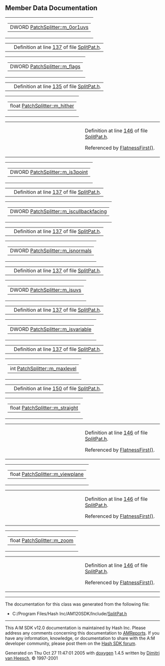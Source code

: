 ## Member Data Documentation

<span id="9fab6631e025eba443492209783158e3" class="anchor"></span>

<table class="mdTable" data-cellpadding="2" data-cellspacing="0">
<colgroup>
<col style="width: 100%" />
</colgroup>
<tbody>
<tr>
<td class="mdRow"><table data-cellpadding="0" data-cellspacing="0" data-border="0">
<tbody>
<tr>
<td class="md" data-nowrap="" data-valign="top">DWORD <a href="classPatchSplitter.md#9fab6631e025eba443492209783158e3" class="el">PatchSplitter::m_0or1uvs</a></td>
</tr>
</tbody>
</table></td>
</tr>
</tbody>
</table>

|  |  |
|----|----|
|   | Definition at line <a href="SplitPat_8h-source.md#l00137" class="el">137</a> of file <a href="SplitPat_8h-source.md" class="el">SplitPat.h</a>. |

<span id="de812cb8066aad908294b43ef4b363df" class="anchor"></span>

<table class="mdTable" data-cellpadding="2" data-cellspacing="0">
<colgroup>
<col style="width: 100%" />
</colgroup>
<tbody>
<tr>
<td class="mdRow"><table data-cellpadding="0" data-cellspacing="0" data-border="0">
<tbody>
<tr>
<td class="md" data-nowrap="" data-valign="top">DWORD <a href="classPatchSplitter.md#de812cb8066aad908294b43ef4b363df" class="el">PatchSplitter::m_flags</a></td>
</tr>
</tbody>
</table></td>
</tr>
</tbody>
</table>

|  |  |
|----|----|
|   | Definition at line <a href="SplitPat_8h-source.md#l00135" class="el">135</a> of file <a href="SplitPat_8h-source.md" class="el">SplitPat.h</a>. |

<span id="1acf5bbbc55232801c7664a7f01d09dd" class="anchor"></span>

<table class="mdTable" data-cellpadding="2" data-cellspacing="0">
<colgroup>
<col style="width: 100%" />
</colgroup>
<tbody>
<tr>
<td class="mdRow"><table data-cellpadding="0" data-cellspacing="0" data-border="0">
<tbody>
<tr>
<td class="md" data-nowrap="" data-valign="top">float <a href="classPatchSplitter.md#1acf5bbbc55232801c7664a7f01d09dd" class="el">PatchSplitter::m_hither</a></td>
</tr>
</tbody>
</table></td>
</tr>
</tbody>
</table>

<table data-cellspacing="5" data-cellpadding="0" data-border="0">
<colgroup>
<col style="width: 50%" />
<col style="width: 50%" />
</colgroup>
<tbody>
<tr>
<td> </td>
<td><p>Definition at line <a href="SplitPat_8h-source.md#l00146" class="el">146</a> of file <a href="SplitPat_8h-source.md" class="el">SplitPat.h</a>.</p>
<p>Referenced by <a href="SplitPat_8h-source.md#l00199" class="el">FlatnessFirst()</a>.</p></td>
</tr>
</tbody>
</table>

<span id="e6e0a806907769d81fc8f53a4492d5bd" class="anchor"></span>

<table class="mdTable" data-cellpadding="2" data-cellspacing="0">
<colgroup>
<col style="width: 100%" />
</colgroup>
<tbody>
<tr>
<td class="mdRow"><table data-cellpadding="0" data-cellspacing="0" data-border="0">
<tbody>
<tr>
<td class="md" data-nowrap="" data-valign="top">DWORD <a href="classPatchSplitter.md#e6e0a806907769d81fc8f53a4492d5bd" class="el">PatchSplitter::m_is3point</a></td>
</tr>
</tbody>
</table></td>
</tr>
</tbody>
</table>

|  |  |
|----|----|
|   | Definition at line <a href="SplitPat_8h-source.md#l00137" class="el">137</a> of file <a href="SplitPat_8h-source.md" class="el">SplitPat.h</a>. |

<span id="d887fc1e8a7ccb6aadabed144990b25d" class="anchor"></span>

<table class="mdTable" data-cellpadding="2" data-cellspacing="0">
<colgroup>
<col style="width: 100%" />
</colgroup>
<tbody>
<tr>
<td class="mdRow"><table data-cellpadding="0" data-cellspacing="0" data-border="0">
<tbody>
<tr>
<td class="md" data-nowrap="" data-valign="top">DWORD <a href="classPatchSplitter.md#d887fc1e8a7ccb6aadabed144990b25d" class="el">PatchSplitter::m_iscullbackfacing</a></td>
</tr>
</tbody>
</table></td>
</tr>
</tbody>
</table>

|  |  |
|----|----|
|   | Definition at line <a href="SplitPat_8h-source.md#l00137" class="el">137</a> of file <a href="SplitPat_8h-source.md" class="el">SplitPat.h</a>. |

<span id="f86ba90fc262614f189067b81210fb8a" class="anchor"></span>

<table class="mdTable" data-cellpadding="2" data-cellspacing="0">
<colgroup>
<col style="width: 100%" />
</colgroup>
<tbody>
<tr>
<td class="mdRow"><table data-cellpadding="0" data-cellspacing="0" data-border="0">
<tbody>
<tr>
<td class="md" data-nowrap="" data-valign="top">DWORD <a href="classPatchSplitter.md#f86ba90fc262614f189067b81210fb8a" class="el">PatchSplitter::m_isnormals</a></td>
</tr>
</tbody>
</table></td>
</tr>
</tbody>
</table>

|  |  |
|----|----|
|   | Definition at line <a href="SplitPat_8h-source.md#l00137" class="el">137</a> of file <a href="SplitPat_8h-source.md" class="el">SplitPat.h</a>. |

<span id="8833f7b4681f1487a1653447a8f3cc6f" class="anchor"></span>

<table class="mdTable" data-cellpadding="2" data-cellspacing="0">
<colgroup>
<col style="width: 100%" />
</colgroup>
<tbody>
<tr>
<td class="mdRow"><table data-cellpadding="0" data-cellspacing="0" data-border="0">
<tbody>
<tr>
<td class="md" data-nowrap="" data-valign="top">DWORD <a href="classPatchSplitter.md#8833f7b4681f1487a1653447a8f3cc6f" class="el">PatchSplitter::m_isuvs</a></td>
</tr>
</tbody>
</table></td>
</tr>
</tbody>
</table>

|  |  |
|----|----|
|   | Definition at line <a href="SplitPat_8h-source.md#l00137" class="el">137</a> of file <a href="SplitPat_8h-source.md" class="el">SplitPat.h</a>. |

<span id="2e5073964a61a33503a3c329c097b71a" class="anchor"></span>

<table class="mdTable" data-cellpadding="2" data-cellspacing="0">
<colgroup>
<col style="width: 100%" />
</colgroup>
<tbody>
<tr>
<td class="mdRow"><table data-cellpadding="0" data-cellspacing="0" data-border="0">
<tbody>
<tr>
<td class="md" data-nowrap="" data-valign="top">DWORD <a href="classPatchSplitter.md#2e5073964a61a33503a3c329c097b71a" class="el">PatchSplitter::m_isvariable</a></td>
</tr>
</tbody>
</table></td>
</tr>
</tbody>
</table>

|  |  |
|----|----|
|   | Definition at line <a href="SplitPat_8h-source.md#l00137" class="el">137</a> of file <a href="SplitPat_8h-source.md" class="el">SplitPat.h</a>. |

<span id="20e382452d724065bc425f47ba94a62d" class="anchor"></span>

<table class="mdTable" data-cellpadding="2" data-cellspacing="0">
<colgroup>
<col style="width: 100%" />
</colgroup>
<tbody>
<tr>
<td class="mdRow"><table data-cellpadding="0" data-cellspacing="0" data-border="0">
<tbody>
<tr>
<td class="md" data-nowrap="" data-valign="top">int <a href="classPatchSplitter.md#20e382452d724065bc425f47ba94a62d" class="el">PatchSplitter::m_maxlevel</a></td>
</tr>
</tbody>
</table></td>
</tr>
</tbody>
</table>

|  |  |
|----|----|
|   | Definition at line <a href="SplitPat_8h-source.md#l00150" class="el">150</a> of file <a href="SplitPat_8h-source.md" class="el">SplitPat.h</a>. |

<span id="dcc93234b5c633205862441ea965af96" class="anchor"></span>

<table class="mdTable" data-cellpadding="2" data-cellspacing="0">
<colgroup>
<col style="width: 100%" />
</colgroup>
<tbody>
<tr>
<td class="mdRow"><table data-cellpadding="0" data-cellspacing="0" data-border="0">
<tbody>
<tr>
<td class="md" data-nowrap="" data-valign="top">float <a href="classPatchSplitter.md#dcc93234b5c633205862441ea965af96" class="el">PatchSplitter::m_straight</a></td>
</tr>
</tbody>
</table></td>
</tr>
</tbody>
</table>

<table data-cellspacing="5" data-cellpadding="0" data-border="0">
<colgroup>
<col style="width: 50%" />
<col style="width: 50%" />
</colgroup>
<tbody>
<tr>
<td> </td>
<td><p>Definition at line <a href="SplitPat_8h-source.md#l00146" class="el">146</a> of file <a href="SplitPat_8h-source.md" class="el">SplitPat.h</a>.</p>
<p>Referenced by <a href="SplitPat_8h-source.md#l00199" class="el">FlatnessFirst()</a>.</p></td>
</tr>
</tbody>
</table>

<span id="645e4d7ccdb68b5491dc5b08b22d19c2" class="anchor"></span>

<table class="mdTable" data-cellpadding="2" data-cellspacing="0">
<colgroup>
<col style="width: 100%" />
</colgroup>
<tbody>
<tr>
<td class="mdRow"><table data-cellpadding="0" data-cellspacing="0" data-border="0">
<tbody>
<tr>
<td class="md" data-nowrap="" data-valign="top">float <a href="classPatchSplitter.md#645e4d7ccdb68b5491dc5b08b22d19c2" class="el">PatchSplitter::m_viewplane</a></td>
</tr>
</tbody>
</table></td>
</tr>
</tbody>
</table>

<table data-cellspacing="5" data-cellpadding="0" data-border="0">
<colgroup>
<col style="width: 50%" />
<col style="width: 50%" />
</colgroup>
<tbody>
<tr>
<td> </td>
<td><p>Definition at line <a href="SplitPat_8h-source.md#l00146" class="el">146</a> of file <a href="SplitPat_8h-source.md" class="el">SplitPat.h</a>.</p>
<p>Referenced by <a href="SplitPat_8h-source.md#l00199" class="el">FlatnessFirst()</a>.</p></td>
</tr>
</tbody>
</table>

<span id="1bddf8d0b4ac031a27003b997d852c29" class="anchor"></span>

<table class="mdTable" data-cellpadding="2" data-cellspacing="0">
<colgroup>
<col style="width: 100%" />
</colgroup>
<tbody>
<tr>
<td class="mdRow"><table data-cellpadding="0" data-cellspacing="0" data-border="0">
<tbody>
<tr>
<td class="md" data-nowrap="" data-valign="top">float <a href="classPatchSplitter.md#1bddf8d0b4ac031a27003b997d852c29" class="el">PatchSplitter::m_zoom</a></td>
</tr>
</tbody>
</table></td>
</tr>
</tbody>
</table>

<table data-cellspacing="5" data-cellpadding="0" data-border="0">
<colgroup>
<col style="width: 50%" />
<col style="width: 50%" />
</colgroup>
<tbody>
<tr>
<td> </td>
<td><p>Definition at line <a href="SplitPat_8h-source.md#l00146" class="el">146</a> of file <a href="SplitPat_8h-source.md" class="el">SplitPat.h</a>.</p>
<p>Referenced by <a href="SplitPat_8h-source.md#l00199" class="el">FlatnessFirst()</a>.</p></td>
</tr>
</tbody>
</table>

------------------------------------------------------------------------

The documentation for this class was generated from the following file:

- C:/Program Files/Hash Inc/AM120SDK/Include/<a href="SplitPat_8h-source.md" class="el">SplitPat.h</a>

------------------------------------------------------------------------

<span class="small">This A:M SDK v12.0 documentation is maintained by Hash Inc. Please address any comments concerning this documentation to [AMReports](http://www.hash.com/reports). If you have any information, knowledge, or documentation to share with the A:M developer community, please post them on the [Hash SDK forum](http://www.hash.com/forums/index.php?showforum=11).</span>

Generated on Thu Oct 27 11:47:01 2005 with [<span class="image placeholder" original-image-src="doxygen.png" original-image-title="" height="45" width="100" align="middle" border="0">doxygen</span>](http://www.doxygen.org/index.html) 1.4.5 written by [Dimitri van Heesch](mailto:dimitri@stack.nl), © 1997-2001
